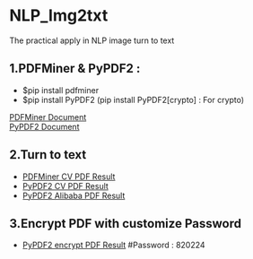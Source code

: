 # NLP_Img2txt
The practical apply in NLP image turn to text

## 1.PDFMiner & PyPDF2 : 
- $pip install pdfminer 
- $pip install PyPDF2 (pip install PyPDF2[crypto] : For crypto)

[PDFMiner Document](https://pdfminer-docs.readthedocs.io/programming.html#performing-layout-analysis) <br>
[PyPDF2 Document](https://ithelp.ithome.com.tw/articles/10221247)

## 2.Turn to text
- [PDFMiner CV PDF Result](./data/Wizpresso/output/PDFMiner_20221129CV.txt)
- [PyPDF2 CV PDF Result](./data/Wizpresso/output/PyPDF2_20221129CV.txt)
- [PyPDF2 Alibaba PDF Result](./data/Wizpresso/output/PyPDF2_file.txt)

## 3.Encrypt PDF with customize Password
- [PyPDF2 encrypt PDF Result](./data/Wizpresso/output/David_CV.PDF) #Password : 820224